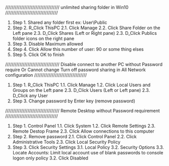 //////////////////////////////////
unlimited sharing folder in Win10
/////////////////////////////////
1. Step 1. Shared any folder first
ex: User\Public
2. Step 2. R_Click ThisPC
	2.1. Click Manage
	2.2. Click Share Folder on the Left pane
	2.3. D_Click Shares (Left or Right pane)
	2.3. D_Click Publics folder icons on the right pane
3. Step 3. Disable Maximum allowed
4. Step 4. Click Allow this number of user: 90 or some thing elses
5. Step 5. Click OK to finish

//////////////////////////////////
Disable connect to another PC without Password require
Or Cannot change Turn off password sharing in All Network configuration
/////////////////////////////////
1. Step 1. R_Click ThisPC
	1.1. Click Manage
	1.2. Click Local Users and Groups on the Left pane
	2.3. D_Click Users (Left or Left pane)
	2.3. D_Click any User
2. Step 3. Change password by Enter key (remove password) 

//////////////////////////////////
Remote Desktop without Password requirement
/////////////////////////////////
1. Step 1. Control Panel
	1.1. Click System
	1.2. Click Remote Settings
	2.3. Remote Destop Frame
	2.3. Click Allow connections to this computer
2. Step 2. Remove password
	2.1. Click Control Panel 
	2.2. Click Administrative Tools
	2.3. Click Local Security Policy
3. Step 3. Click Security Settings 
	3.1. Local Policy
	3.2. Security Options
	3.3. Locate Accounts: Limit local account use of blank passwords to console logon only policy
	3.2. Click Disabled
